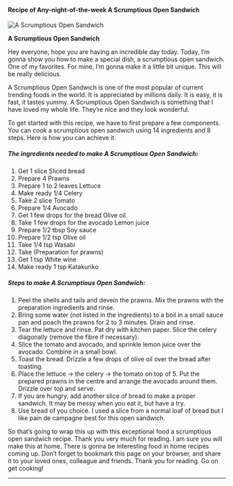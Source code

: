             

#### Recipe of Any-night-of-the-week A Scrumptious Open Sandwich

![A Scrumptious Open Sandwich](https://img-global.cpcdn.com/recipes/4780724163969024/751x532cq70/a-scrumptious-open-sandwich-recipe-main-photo.jpg)

**A Scrumptious Open Sandwich**

Hey everyone, hope you are having an incredible day today. Today, I’m gonna show you how to make a special dish, a scrumptious open sandwich. One of my favorites. For mine, I’m gonna make it a little bit unique. This will be really delicious.

A Scrumptious Open Sandwich is one of the most popular of current trending foods in the world. It is appreciated by millions daily. It is easy, it is fast, it tastes yummy. A Scrumptious Open Sandwich is something that I have loved my whole life. They’re nice and they look wonderful.

To get started with this recipe, we have to first prepare a few components. You can cook a scrumptious open sandwich using 14 ingredients and 8 steps. Here is how you can achieve it.

##### The ingredients needed to make A Scrumptious Open Sandwich:

1.  Get 1 slice Sliced bread
2.  Prepare 4 Prawns
3.  Prepare 1 to 2 leaves Lettuce
4.  Make ready 1/4 Celery
5.  Take 2 slice Tomato
6.  Prepare 1/4 Avocado
7.  Get 1 few drops for the bread Olive oil
8.  Take 1 few drops for the avocado Lemon juice
9.  Prepare 1/2 tbsp Soy sauce
10.  Prepare 1/2 tsp Olive oil
11.  Take 1/4 tsp Wasabi
12.  Take (Preparation for prawns)
13.  Get 1 tsp White wine
14.  Make ready 1 tsp Katakuriko

##### Steps to make A Scrumptious Open Sandwich:

1.  Peel the shells and tails and devein the prawns. Mix the prawns with the preparation ingredients and rinse.
2.  Bring some water (not listed in the ingredients) to a boil in a small sauce pan and poach the prawns for 2 to 3 minutes. Drain and rinse.
3.  Tear the lettuce and rinse. Pat dry with kitchen paper. Slice the celery diagonally (remove the fibre if necessary).
4.  Slice the tomato and avocado, and sprinkle lemon juice over the avocado. Combine in a small bowl.
5.  Toast the bread. Drizzle a few drops of olive oil over the bread after toasting.
6.  Place the lettuce → the celery → the tomato on top of 5. Put the prepared prawns in the centre and arrange the avocado around them. Drizzle over top and serve.
7.  If you are hungry, add another slice of bread to make a proper sandwich. It may be messy when you eat it, but have a try.
8.  Use bread of you choice. I used a slice from a normal loaf of bread but I like pain de campagne best for this open sandwich.

So that’s going to wrap this up with this exceptional food a scrumptious open sandwich recipe. Thank you very much for reading. I am sure you will make this at home. There is gonna be interesting food in home recipes coming up. Don’t forget to bookmark this page on your browser, and share it to your loved ones, colleague and friends. Thank you for reading. Go on get cooking!

* * *